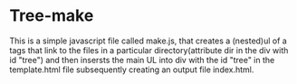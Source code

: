 # Tree-make

This is a simple javascript file called make.js, that creates a (nested)ul of a tags that link to the files in a particular directory(attribute dir in the div with id "tree") and then insersts the main UL into div with the id "tree" in the template.html file subsequently creating an output file index.html.
